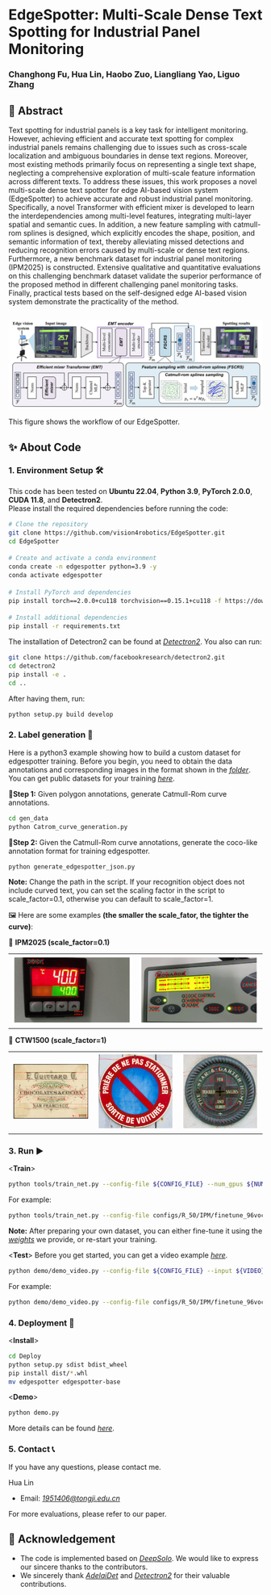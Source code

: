 # EdgeSpotter: Multi-Scale Dense Text Spotting for Industrial Panel Monitoring

### Changhong Fu, Hua Lin, Haobo Zuo, Liangliang Yao, Liguo Zhang

## 📌 Abstract
<table style="width: 100%; border-collapse: collapse; background-color: #f9f9f9; border-radius: 10px; box-shadow: 0 4px 8px rgba(0, 0, 0, 0.1);">
Text spotting for industrial panels is a key task for intelligent monitoring. However, achieving efficient and accurate text spotting for complex industrial panels remains challenging due to issues such as cross-scale localization and ambiguous boundaries in dense text regions. Moreover, most existing methods primarily focus on representing a single text shape, neglecting a comprehensive exploration of multi-scale feature information across different texts. To address these issues, this work proposes a novel multi-scale dense text spotter for edge AI-based vision system (EdgeSpotter) to achieve accurate and robust industrial panel monitoring. Specifically, a novel Transformer with efficient mixer is developed to learn the interdependencies among multi-level features, integrating multi-layer spatial and semantic cues. In addition, a new feature sampling with catmull-rom splines is designed, which explicitly encodes the shape, position, and semantic information of text, thereby alleviating missed detections and reducing recognition errors caused by multi-scale or dense text regions. Furthermore, a new benchmark dataset for industrial panel monitoring (IPM2025) is constructed. Extensive qualitative and quantitative evaluations on this challenging benchmark dataset validate the superior performance of the proposed method in different challenging panel monitoring tasks. Finally, practical tests based on the self-designed edge AI-based vision system demonstrate the practicality of the method.
</table>
 
![Workflow of our method](/fig/fig2.jpg)

This figure shows the workflow of our EdgeSpotter.

## ✨ About Code
### 1. **Environment Setup** 🛠️  

This code has been tested on **Ubuntu 22.04**, **Python 3.9**, **PyTorch 2.0.0**, **CUDA 11.8**, and **Detectron2**.  
Please install the required dependencies before running the code:  

```bash
# Clone the repository
git clone https://github.com/vision4robotics/EdgeSpotter.git
cd EdgeSpotter

# Create and activate a conda environment
conda create -n edgespotter python=3.9 -y
conda activate edgespotter

# Install PyTorch and dependencies
pip install torch==2.0.0+cu118 torchvision==0.15.1+cu118 -f https://download.pytorch.org/whl/torch_stable.html

# Install additional dependencies
pip install -r requirements.txt
```
The installation of Detectron2 can be found at *[Detectron2](https://github.com/facebookresearch/detectron2.)*. You also can run:
```bash
git clone https://github.com/facebookresearch/detectron2.git
cd detectron2 
pip install -e .
cd ..
```
After having them, run:
```bash
python setup.py build develop
```
### 2. **Label generation** 📝
Here is a python3 example showing how to build a custom dataset for edgespotter training. Before you begin, you need to obtain the data annotations and corresponding images in the format shown in the *[folder](gen_data/datasets_example)*. You can get public datasets for your training *[here](https://github.com/aim-uofa/AdelaiDet/tree/master/datasets)*.

🔹**Step 1:** Given polygon annotations, generate Catmull-Rom curve annotations. 
```bash
cd gen_data
python Catrom_curve_generation.py
```
🔹**Step 2:** Given the Catmull-Rom curve annotations, generate the coco-like annotation format for training edgespotter.
```bash
python generate_edgespotter_json.py
```
**Note:** Change the path in the script. If your recognition object does not include curved text, you can set the scaling factor in the script to scale_factor=0.1, otherwise you can default to scale_factor=1.
 
🖼️ Here are some examples **(the smaller the scale_fator, the tighter the curve)**:

🔧 **IPM2025 (scale_factor=0.1)**
<table>
    <tr>
        <td><img src="fig/examples/img_224.jpg" alt="Image 4"></td>
        <td><img src="fig/examples/img_315.jpg" alt="Image 5"></td>
    </tr>
</table>

🔧 **CTW1500 (scale_factor=1)**
<table>
    <tr>
        <td><img src="fig/examples/0003.jpg" alt="Image 1"></td>
        <td><img src="fig/examples/0013.jpg" alt="Image 2"></td>
        <td><img src="fig/examples/0036.jpg" alt="Image 3"></td>
    </tr>
</table>

### 3. **Run** ▶️
<**Train**>

```bash
python tools/train_net.py --config-file ${CONFIG_FILE} --num_gpus ${NUMBER}
```
For example:
```bash
python tools/train_net.py --config-file configs/R_50/IPM/finetune_96voc_25maxlen.yaml --num-gpus 2
```
**Note:** After preparing your own dataset, you can either fine-tune it using the *[weights](https://drive.google.com/drive/folders/1-WU9o_SvGrg4e3NOgaHPtdfCpsbqAavC?usp=sharing)* we provide, or re-start your training.

<**Test**>
Before you get started, you can get a video example *[here](https://drive.google.com/drive/folders/1__TnS2GyYqususQ1y3m30ydBWLeBOPDB?usp=drive_link)*.
```bash
python demo/demo_video.py --config-file ${CONFIG_FILE} --input ${VIDEO} --opts MODEL.WEIGHTS ${WEIGHTS}
```
For example:
```bash
python demo/demo_video.py --config-file configs/R_50/IPM/finetune_96voc_25maxlen.yaml --input test_video/test.mp4 --opts MODEL.WEIGHTS ours.pth
```

### 4. **Deployment** 🚀

<**Install**>

```bash
cd Deploy
python setup.py sdist bdist_wheel
pip install dist/*.whl
mv edgespotter edgespotter-base
```
<**Demo**>

```bash
python demo.py
```
More details can be found *[here](Deploy/README.md)*.

### 5. **Contact** 📞
If you have any questions, please contact me.

Hua Lin

- Email: *[1951406@tongji.edu.cn](1951406@tongji.edu.cn)*

For more evaluations, please refer to our paper.

## 🙏 Acknowledgement
* The code is implemented based on *[DeepSolo](https://github.com/ViTAE-Transformer/DeepSolo)*. We would like to express our sincere thanks to the contributors.
* We sincerely thank *[AdelaiDet](https://github.com/aim-uofa/AdelaiDet)* and *[Detectron2](https://github.com/facebookresearch/detectron2)*  for their valuable contributions.
